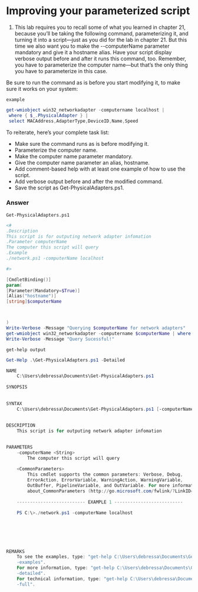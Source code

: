 # Improving your parameterized script

1) This lab requires you to recall some of what you learned in chapter 21, because you’ll be taking the following command, parameterizing it, and turning it into a script—just as you did for the lab in chapter 21. But this time we also want you to make the --computerName parameter mandatory and give it a hostname alias. Have your script display verbose output before and after it runs this command, too. Remember, you have to parameterize the computer name—but that’s the only thing you have to parameterize in this case.

Be sure to run the command as is before you start modifying it, to make sure it works on your system:

`example`
```powershell
get-wmiobject win32_networkadapter -computername localhost |
 where { $_.PhysicalAdapter } |
 select MACAddress,AdapterType,DeviceID,Name,Speed
```
To reiterate, here’s your complete task list:

- Make sure the command runs as is before modifying it.
- Parameterize the computer name.
- Make the computer name parameter mandatory.
- Give the computer name parameter an alias, hostname.
- Add comment-based help with at least one example of how to use the script.
- Add verbose output before and after the modified command.
- Save the script as Get-PhysicalAdapters.ps1.

### Answer

`Get-PhysicalAdapters.ps1`
```powershell
<#
.Description
This script is for outputing network adapter infomation
.Parameter computerName
The computer this script will query
.Example
./network.ps1 -computerName localhost

#>

[CmdletBinding()]
param(
[Parameter(Mandatory=$True)]
[Alias("hostname")]
[string]$computerName



)
Write-Verbose -Message "Querying $computerName for network adapters"
get-wmiobject win32_networkadapter -computername $computerName | where { $_.PhysicalAdapter } | select MACAddress,AdapterType,DeviceID,Name,Speed
Write-Verbose -Message "Query Sucessful!"
```

`get-help output`

```powershell
Get-Help .\Get-PhysicalAdapters.ps1 -Detailed

NAME
    C:\Users\debressa\Documents\Get-PhysicalAdapters.ps1
    
SYNOPSIS
    
    
SYNTAX
    C:\Users\debressa\Documents\Get-PhysicalAdapters.ps1 [-computerName] <String> [<CommonParameters>]
    
    
DESCRIPTION
    This script is for outputing network adapter infomation
    

PARAMETERS
    -computerName <String>
        The computer this script will query
        
    <CommonParameters>
        This cmdlet supports the common parameters: Verbose, Debug,
        ErrorAction, ErrorVariable, WarningAction, WarningVariable,
        OutBuffer, PipelineVariable, and OutVariable. For more information, see 
        about_CommonParameters (http://go.microsoft.com/fwlink/?LinkID=113216). 
    
    -------------------------- EXAMPLE 1 --------------------------
    
    PS C:\>./network.ps1 -computerName localhost
    
    
    
    
    
    
REMARKS
    To see the examples, type: "get-help C:\Users\debressa\Documents\Get-PhysicalAdapters.ps1 
    -examples".
    For more information, type: "get-help C:\Users\debressa\Documents\Get-PhysicalAdapters.ps1 
    -detailed".
    For technical information, type: "get-help C:\Users\debressa\Documents\Get-PhysicalAdapters.ps1 
    -full".
```